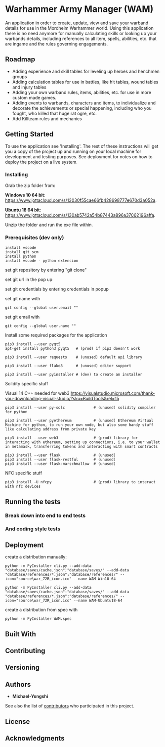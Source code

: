 # Warhammer Army Manager (WAM)

An application in order to create, update, view and save your warband details for use in the Mordheim Warhammer world. Using this application there is no need anymore for manually calculating skills or looking up your warbands details, including references to all item, spells, abilities, etc. that are ingame and the rules governing engagements.

## Roadmap
- Adding experience and skill tables for leveling up heroes and henchmen groups
- Adding calculation tables for use in battles, like hit tables, wound tables and injury tables
- Adding your own warband rules, items, abilities, etc. for use in more custom made games.
- Adding events to warbands, characters and items, to individualize and decorate the achievements or special happening, including who you fought, who killed that huge rat ogre, etc.
- Add Killteam rules and mechanics

## Getting Started

To use the application see 'Installing'. The rest of these instructions will get you a copy of the project up and running on your local machine for development and testing purposes. See deployment for notes on how to deploy the project on a live system.

### Installing

Grab the zip folder from:

<b>Windows 10 64 bit</b>: https://www.jottacloud.com/s/13030f55cae66fb428698777e670d3a052a. 

<b>Ubuntu 18 64 bit</b>: https://www.jottacloud.com/s/130ab5742a54b87443a896a37062196affa.

Unzip the folder and run the exe file within.

### Prerequisites (dev only)

```
install vscode
install git scm
install python
install vscode - python extension
```

set git repository by entering "git clone"

set git url in the pop up

set git credentials by entering credentials in popup

set git name with 
```
git config --global user.email ""
```
set git email with 
```
git config --global user.name ""
```

Install some required packages for the application
```
pip3 install --user pyqt5
apt-get install python3 pyqt5   # (prod) if pip3 doesn't work

pip3 install --user requests    # (unused) default api library

pip3 install --user flake8      # (unused) editor support

pip3 install --user pyinstaller # (dev) to create an installer
```

Solidity specific stuff

Visual 14 C++ needed for web3
https://visualstudio.microsoft.com/thank-you-downloading-visual-studio/?sku=BuildTools&rel=15

```
pip3 install --user py-solc             # (unused) solidity compiler for python

pip3 install --user pyethereum          # (unused) Ethereum Virtual Machine for python, to run your own node, but also some handy stuff like calculating address from private key

pip3 install --user web3                # (prod) library for interacting with ethereum, setting up connections, i.e. to your wallet in metamask, transferring tokens and interacting with smart contracts

pip3 install --user flask               # (unused)
pip3 install --user flask-restful       # (unused)
pip3 install --user flask-marschmallow  # (unused)
```

NFC specific stuff
```
pip3 install -U nfcpy                   # (prod) library to interact with nfc devices

```


## Running the tests



### Break down into end to end tests



### And coding style tests



## Deployment

create a distribution manually: 
```
python -m PyInstaller cli.py --add-data "database/saves/cache.json";"database/saves/" --add-data "database/references/*.json";"database/references/" --icon="source\war_72R_icon.ico" --name WAM-Win10-64

python -m PyInstaller cli.py --add-data "database/saves/cache.json":"database/saves/" --add-data "database/references/*.json":"database/references/" --icon="source\war_72R_icon.ico" --name WAM-Ubuntu18-64
```
<!-- python -m PyInstaller cli.py --add-data "database/saves/cache.json";"database/saves/" --add-data "database/references/*.json";"database/references/" --icon="source\war_72R_icon.ico" --name WAM_OF --onefile -->

create a distribution from spec with 
```
python -m PyInstaller WAM.spec
```
<!-- python -m PyInstaller WAM_OF.spec -->

## Built With



## Contributing



## Versioning



## Authors

* **Michael-Yongshi** 

See also the list of [contributors](https://github.com/your/project/contributors) who participated in this project.

## License



## Acknowledgments



